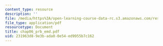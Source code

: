 ```yaml
---
content_type: resource
description: ''
file: /media/https%3A/open-learning-course-data-rc.s3.amazonaws.com/res-6-003-electromechanical-dynamics-spring-2009/231963d89e3bada00e54ed9955b7c162_chap06_prb_emd.pdf
file_type: application/pdf
resourcetype: Document
title: chap06_prb_emd.pdf
uid: 231963d8-9e3b-ada0-0e54-ed9955b7c162
---
```


